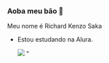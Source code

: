 ### Aoba meu bão 👋

Meu nome é Richard Kenzo Saka

- Estou estudando na Alura.

  ![](https://media1.tenor.com/m/b4w-q_qfX8QAAAAC/obamium.gif)
  "[](https://i.guim.co.uk/img/media/07e79e6f2dab67ce35536dcd033a07277a49cfa9/41_0_1996_1198/master/1996.jpg?width=1200&height=900&quality=85&auto=format&fit=crop&s=8bfe879fc22aeda759ddd504a223f32b)
